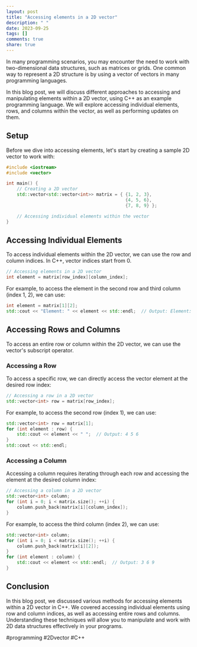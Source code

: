 ```yaml
---
layout: post
title: "Accessing elements in a 2D vector"
description: " "
date: 2023-09-25
tags: []
comments: true
share: true
---
```


In many programming scenarios, you may encounter the need to work with two-dimensional data structures, such as matrices or grids. One common way to represent a 2D structure is by using a vector of vectors in many programming languages. 

In this blog post, we will discuss different approaches to accessing and manipulating elements within a 2D vector, using C++ as an example programming language. We will explore accessing individual elements, rows, and columns within the vector, as well as performing updates on them.

## Setup

Before we dive into accessing elements, let's start by creating a sample 2D vector to work with:

```cpp
#include <iostream>
#include <vector>

int main() {
    // Creating a 2D vector
    std::vector<std::vector<int>> matrix = { {1, 2, 3}, 
                                             {4, 5, 6}, 
                                             {7, 8, 9} };

    // Accessing individual elements within the vector
}
```

## Accessing Individual Elements

To access individual elements within the 2D vector, we can use the row and column indices. In C++, vector indices start from 0.

```cpp
// Accessing elements in a 2D vector
int element = matrix[row_index][column_index];
```

For example, to access the element in the second row and third column (index 1, 2), we can use:

```cpp
int element = matrix[1][2];
std::cout << "Element: " << element << std::endl;  // Output: Element: 6
```

## Accessing Rows and Columns

To access an entire row or column within the 2D vector, we can use the vector's subscript operator.

### Accessing a Row

To access a specific row, we can directly access the vector element at the desired row index:

```cpp
// Accessing a row in a 2D vector
std::vector<int> row = matrix[row_index];
```

For example, to access the second row (index 1), we can use:

```cpp
std::vector<int> row = matrix[1];
for (int element : row) {
    std::cout << element << " ";  // Output: 4 5 6
}
std::cout << std::endl;
```

### Accessing a Column

Accessing a column requires iterating through each row and accessing the element at the desired column index:

```cpp
// Accessing a column in a 2D vector
std::vector<int> column;
for (int i = 0; i < matrix.size(); ++i) {
    column.push_back(matrix[i][column_index]);
}
```

For example, to access the third column (index 2), we can use:

```cpp
std::vector<int> column;
for (int i = 0; i < matrix.size(); ++i) {
    column.push_back(matrix[i][2]);
}
for (int element : column) {
    std::cout << element << std::endl;  // Output: 3 6 9
}
```

## Conclusion

In this blog post, we discussed various methods for accessing elements within a 2D vector in C++. We covered accessing individual elements using row and column indices, as well as accessing entire rows and columns. Understanding these techniques will allow you to manipulate and work with 2D data structures effectively in your programs.

#programming #2Dvector #C++